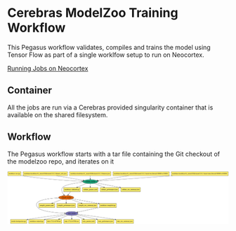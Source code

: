 # Cerebras ModelZoo Training Workflow

This Pegasus workflow validates, compiles and trains the model
using Tensor Flow as part of a single worklfow setup to run on Neocortex.


[Running Jobs on Neocortex]([https://datacarpentry.org/wrangling-genomics/05-automation/index.html](https://portal.neocortex.psc.edu/docs/running-jobs.html)) 

## Container
All the jobs are run via a Cerebras provided singularity container that is 
available on the shared filesystem.

## Workflow

The Pegasus workflow starts with a tar file containing the Git checkout of 
the modelzoo repo, and iterates on it

![Pegasus Cerebras ModelZoo Training Example Workflow ](/images/workflow.png)
